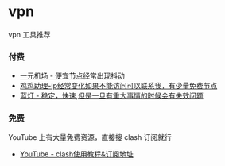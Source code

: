 # vpn
vpn 工具推荐

### 付费

- [一元机场 - 便宜节点经常出现抖动](https://xn--4gq62f52gdss.com/#/register?code=ITtSXP4f)
- [鸡鸡助理-ip经常变化如果不能访问可以联系我，有少量免费节点](https://j03.tbcache.us/waf/qiphon2)
- [蓝灯 - 稳定，快速,但是一旦有重大事情的时候会有失效问题](https://github.com/getlantern/lantern)

### 免费

YouTube 上有大量免费资源，直接搜 clash 订阅就行

- [YouTube - clash使用教程&订阅地址](https://www.youtube.com/watch?v=CJQRlSX81zc)
